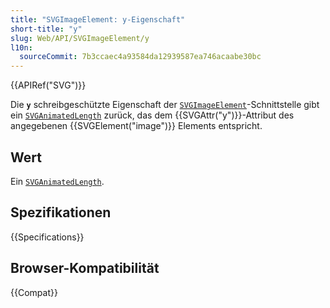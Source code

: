 ```yaml
---
title: "SVGImageElement: y-Eigenschaft"
short-title: "y"
slug: Web/API/SVGImageElement/y
l10n:
  sourceCommit: 7b3ccaec4a93584da12939587ea746acaabe30bc
---
```


{{APIRef("SVG")}}

Die **`y`** schreibgeschützte Eigenschaft der
[`SVGImageElement`](/de/docs/Web/API/SVGImageElement)-Schnittstelle gibt ein [`SVGAnimatedLength`](/de/docs/Web/API/SVGAnimatedLength)
zurück, das dem {{SVGAttr("y")}}-Attribut des angegebenen {{SVGElement("image")}}
Elements entspricht.

## Wert

Ein [`SVGAnimatedLength`](/de/docs/Web/API/SVGAnimatedLength).

## Spezifikationen

{{Specifications}}

## Browser-Kompatibilität

{{Compat}}
